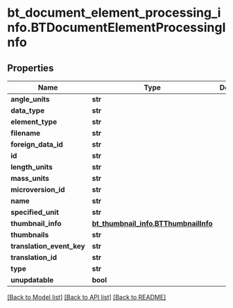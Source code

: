 # bt_document_element_processing_info.BTDocumentElementProcessingInfo

## Properties
Name | Type | Description | Notes
------------ | ------------- | ------------- | -------------
**angle_units** | **str** |  | [optional] 
**data_type** | **str** |  | [optional] 
**element_type** | **str** |  | [optional] 
**filename** | **str** |  | [optional] 
**foreign_data_id** | **str** |  | [optional] 
**id** | **str** |  | [optional] 
**length_units** | **str** |  | [optional] 
**mass_units** | **str** |  | [optional] 
**microversion_id** | **str** |  | [optional] 
**name** | **str** |  | [optional] 
**specified_unit** | **str** |  | [optional] 
**thumbnail_info** | [**bt_thumbnail_info.BTThumbnailInfo**](BTThumbnailInfo.md) |  | [optional] 
**thumbnails** | **str** |  | [optional] 
**translation_event_key** | **str** |  | [optional] 
**translation_id** | **str** |  | [optional] 
**type** | **str** |  | [optional] 
**unupdatable** | **bool** |  | [optional] 

[[Back to Model list]](../README.md#documentation-for-models) [[Back to API list]](../README.md#documentation-for-api-endpoints) [[Back to README]](../README.md)


